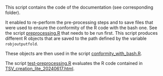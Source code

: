 This script contains the code of the documentation (see corresponding folder).

It enabled to re-perform the pre-processing steps and to save files that were used to ensure the conformity of the R code with the bash one. See the script [preprocessing.R](../../R/pre-study/preprocessing.R) that needs to be run first. This script produces different R objects that are saved to the path defined by the variable `robjoutputfold`.

These objects are then used in the script [conformity_with_bash.R](../../R/pre-study/conformity_with_bash.R).

The script [test-preprocessing.R](test-preprocessing.R) evaluates the R code contained in [TSV_creation_lite_20240617.html](documentation/TSV_creation_lite_20240617.html).
